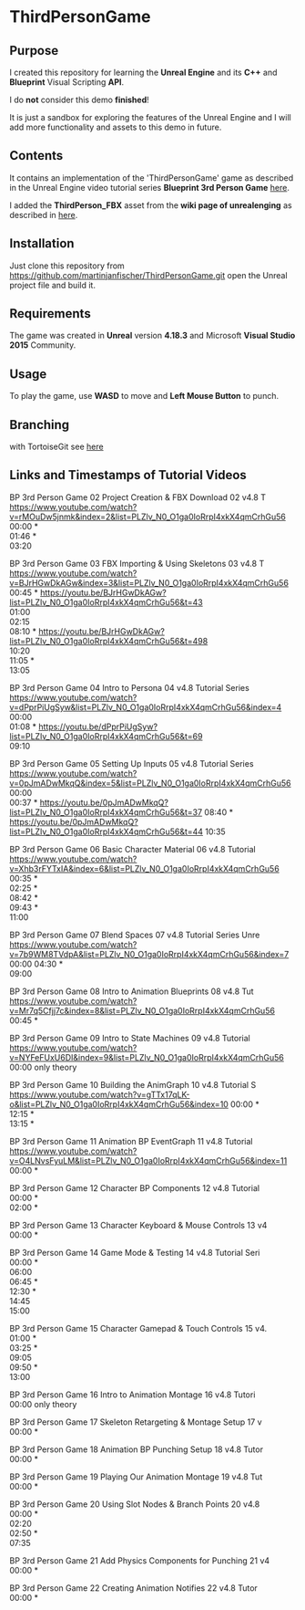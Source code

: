 # ThirdPersonGame

## Purpose
I created this repository for learning the **Unreal Engine** and its **C++** and **Blueprint** Visual Scripting **API**.

I do **not** consider this demo **finished**! 

It is just a sandbox for exploring the features of the Unreal Engine and I will add more functionality and assets to this demo in future.

## Contents
It contains an implementation of the 'ThirdPersonGame' game as described in the Unreal Engine video tutorial series **Blueprint 3rd Person Game**
[here](https://docs.unrealengine.com/en-us/Videos/PLZlv_N0_O1ga0IoRrpI4xkX4qmCrhGu56/hRO82u1phyw).

I added the **ThirdPerson_FBX** asset from the **wiki page of unrealenging** as described in 
[here](https://wiki.unrealengine.com/File:ThirdPerson_FBX.zip).

## Installation
Just clone this repository from 
https://github.com/martinjanfischer/ThirdPersonGame.git
open the Unreal project file and build it. 

## Requirements
The game was created in **Unreal** version **4.18.3** and Microsoft **Visual Studio 2015** Community.

## Usage
To play the game, use **WASD** to move and **Left Mouse Button** to punch.

## Branching
with TortoiseGit see [here](http://joelabrahamsson.com/remote-branches-with-tortoisegit/)

## Links and Timestamps of Tutorial Videos
BP 3rd Person Game 02 Project Creation & FBX Download 02 v4.8 T  
https://www.youtube.com/watch?v=rMOuDw5jnmk&index=2&list=PLZlv_N0_O1ga0IoRrpI4xkX4qmCrhGu56  
00:00 *  
01:46 *  
03:20  

BP 3rd Person Game 03 FBX Importing & Using Skeletons 03 v4.8 T  
https://www.youtube.com/watch?v=BJrHGwDkAGw&index=3&list=PLZlv_N0_O1ga0IoRrpI4xkX4qmCrhGu56  
00:45 *  https://youtu.be/BJrHGwDkAGw?list=PLZlv_N0_O1ga0IoRrpI4xkX4qmCrhGu56&t=43  
01:00  
02:15  
08:10 *  https://youtu.be/BJrHGwDkAGw?list=PLZlv_N0_O1ga0IoRrpI4xkX4qmCrhGu56&t=498  
10:20  
11:05 *  
13:05  

BP 3rd Person Game 04 Intro to Persona 04 v4.8 Tutorial Series  
https://www.youtube.com/watch?v=dPprPiUgSyw&list=PLZlv_N0_O1ga0IoRrpI4xkX4qmCrhGu56&index=4  
00:00  
01:08 *  https://youtu.be/dPprPiUgSyw?list=PLZlv_N0_O1ga0IoRrpI4xkX4qmCrhGu56&t=69  
09:10  

BP 3rd Person Game 05 Setting Up Inputs 05 v4.8 Tutorial Series  
https://www.youtube.com/watch?v=0pJmADwMkqQ&index=5&list=PLZlv_N0_O1ga0IoRrpI4xkX4qmCrhGu56  
00:00  
00:37 *  https://youtu.be/0pJmADwMkqQ?list=PLZlv_N0_O1ga0IoRrpI4xkX4qmCrhGu56&t=37
08:40 *  https://youtu.be/0pJmADwMkqQ?list=PLZlv_N0_O1ga0IoRrpI4xkX4qmCrhGu56&t=44
10:35  

BP 3rd Person Game 06 Basic Character Material 06 v4.8 Tutorial  
https://www.youtube.com/watch?v=Xhb3rFYTxIA&index=6&list=PLZlv_N0_O1ga0IoRrpI4xkX4qmCrhGu56  
00:35 *  
02:25 *  
08:42 *  
09:43 *  
11:00  

BP 3rd Person Game 07 Blend Spaces 07 v4.8 Tutorial Series Unre  
https://www.youtube.com/watch?v=7b9WM8TVdpA&list=PLZlv_N0_O1ga0IoRrpI4xkX4qmCrhGu56&index=7  
00:00
04:30 *  
09:00

BP 3rd Person Game 08 Intro to Animation Blueprints 08 v4.8 Tut  
https://www.youtube.com/watch?v=Mr7q5Cfjj7c&index=8&list=PLZlv_N0_O1ga0IoRrpI4xkX4qmCrhGu56  
00:45 *  

BP 3rd Person Game 09 Intro to State Machines 09 v4.8 Tutorial  
https://www.youtube.com/watch?v=NYFeFUxU6DI&index=9&list=PLZlv_N0_O1ga0IoRrpI4xkX4qmCrhGu56  
00:00 only theory  

BP 3rd Person Game 10 Building the AnimGraph 10 v4.8 Tutorial S  
https://www.youtube.com/watch?v=gTTx17qLK-o&list=PLZlv_N0_O1ga0IoRrpI4xkX4qmCrhGu56&index=10
00:00 *  
12:15 *  
13:15 *  

BP 3rd Person Game 11 Animation BP EventGraph 11 v4.8 Tutorial   
https://www.youtube.com/watch?v=O4LNvsFyuLM&list=PLZlv_N0_O1ga0IoRrpI4xkX4qmCrhGu56&index=11  
00:00 *  

BP 3rd Person Game 12 Character BP Components 12 v4.8 Tutorial   
00:00 *  
02:00 *  

BP 3rd Person Game 13 Character Keyboard & Mouse Controls 13 v4  
00:00 *  

BP 3rd Person Game 14 Game Mode & Testing 14 v4.8 Tutorial Seri  
00:00 *  
06:00  
06:45 *  
12:30 *  
14:45  
15:00  

BP 3rd Person Game 15 Character Gamepad & Touch Controls 15 v4.  
01:00 *  
03:25 *  
09:05  
09:50 *  
13:00  

BP 3rd Person Game 16 Intro to Animation Montage 16 v4.8 Tutori  
00:00 only theory  

BP 3rd Person Game 17 Skeleton Retargeting & Montage Setup 17 v  
00:00 *  

BP 3rd Person Game 18 Animation BP Punching Setup 18 v4.8 Tutor  
00:00 *  

BP 3rd Person Game 19 Playing Our Animation Montage 19 v4.8 Tut  
00:00 *  

BP 3rd Person Game 20 Using Slot Nodes & Branch Points 20 v4.8   
00:00 *  
02:20  
02:50 *  
07:35  

BP 3rd Person Game 21 Add Physics Components for Punching 21 v4  
00:00 *  

BP 3rd Person Game 22 Creating Animation Notifies 22 v4.8 Tutor  
00:00 *  
